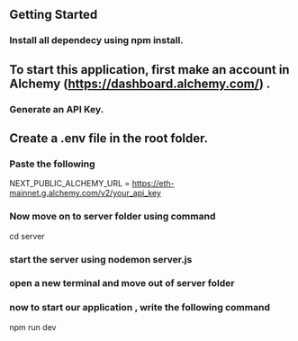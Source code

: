 ## Getting Started
### Install all dependecy using npm install.
## To start this application, first make an account in Alchemy (https://dashboard.alchemy.com/) .
### Generate an API Key.
## Create a .env file in the root folder.
### Paste the following
NEXT_PUBLIC_ALCHEMY_URL = https://eth-mainnet.g.alchemy.com/v2/your_api_key
### Now move on to server folder using command
cd server
### start the server using nodemon server.js
### open a new terminal and move out of server folder
### now to start our application , write the following command
npm run dev



